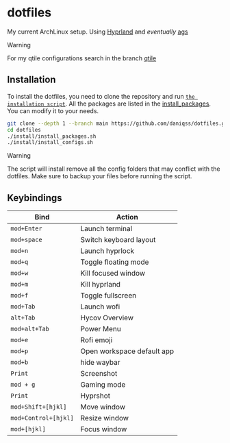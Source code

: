 # dotfiles
My current ArchLinux setup. Using [Hyprland](https://hyprland.org) and *eventually* [ags](https://github.com/Aylur/ags)
> [!WARNING]  
> For my qtile configurations search in the branch [qtile](https://github.com/daniqss/dotfiles/tree/qtile)

## Installation
To install the dotfiles, you need to clone the repository and run [`the installation script`](./install/install.sh).
All the packages are listed in the [install_packages](./install/install_packages.sh). You can modify it to your needs.

```bash
git clone --depth 1 --branch main https://github.com/daniqss/dotfiles.git
cd dotfiles
./install/install_packages.sh
./install/install_configs.sh
```
> [!WARNING]  
> The script will install remove all the config folders that may conflict with the dotfiles.
> Make sure to backup your files before running the script.


## Keybindings

| **Bind**             | **Action**                 |
| -------------------- | -------------------------- |
| `mod+Enter`          | Launch terminal            |
| `mod+space`          | Switch keyboard layout     |
| `mod+n`              | Launch hyprlock            |
| `mod+q`              | Toggle floating mode       |
| `mod+w`              | Kill focused window        |
| `mod+m`              | Kill hyprland              |
| `mod+f`              | Toggle fullscreen          |
| `mod+Tab`            | Launch wofi                |
| `alt+Tab`            | Hycov Overview             |
| `mod+alt+Tab`        | Power Menu                 |
| `mod+e`              | Rofi emoji                 |
| `mod+p`              | Open workspace default app |
| `mod+b`              | hide waybar                |
| `Print`              | Screenshot                 |
| `mod + g`            | Gaming mode                |
| `Print`              | Hyprshot                   |
| `mod+Shift+[hjkl]`   | Move window                |
| `mod+Control+[hjkl]` | Resize window              |
| `mod+[hjkl]`         | Focus window               |


